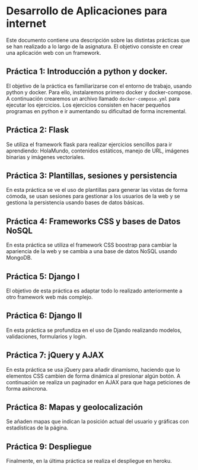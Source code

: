# Desarrollo de Aplicaciones para internet

Este documento contiene una descripción sobre las distintas prácticas que se han realizado 
a lo largo de la asignatura. El objetivo consiste en crear una aplicación web con un framework.

## Práctica 1: Introducción a python y docker. 

El objetivo de la práctica es familiarizarse con el entorno de trabajo, usando python y docker. 
Para ello, instalaremos primero docker y docker-compose. A continuación crearemos un archivo llamado
`docker-compose.yml` para ejecutar los ejercicios. Los ejercicios consisten en hacer pequeños programas en python e ir aumentando su dificultad de forma incremental.

## Práctica 2: Flask

Se utiliza el framework flask para realizar ejercicios sencillos para ir aprendiendo: HolaMundo, contenidos estáticos, manejo de URL,
imágenes binarias y imágenes vectoriales.

## Práctica 3: Plantillas, sesiones y persistencia

En esta práctica se ve el uso de plantillas para generar las vistas de forma cómoda, se usan sesiones para gestionar a los usuarios de la web y se gestiona la persistencia usando bases de datos básicas.

## Práctica 4: Frameworks CSS y bases de Datos NoSQL

En esta práctica se utiliza el framework CSS boostrap para cambiar la apariencia de la web y se cambia a una base de datos NoSQL usando MongoDB.

## Práctica 5: Django I

El objetivo de esta práctica es adaptar todo lo realizado anteriormente a otro framework web más complejo.

## Práctica 6: Django II

En esta práctica se profundiza en el uso de Djando realizando modelos, validaciones, formularios y login.

## Práctica 7: jQuery y AJAX

En esta práctica se usa jQuery para añadir dinamismo, haciendo que lo elementos CSS cambien de forma dinámica al presionar algún botón. A continuación se realiza un paginador en AJAX para que haga peticiones de forma asíncrona.

## Práctica 8: Mapas y geolocalización

Se añaden mapas que indican la posición actual del usuario y gráficas con estadísticas de la página.

## Práctica 9: Despliegue 

Finalmente, en la última práctica se realiza el despliegue en heroku.
